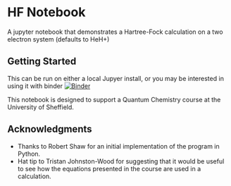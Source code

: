# HF Notebook

A jupyter notebook that demonstrates a Hartree-Fock calculation on a two electron system (defaults to HeH+)

## Getting Started

This can be run on either a local Jupyer install, or you may be interested in using it with binder
[![Binder](https://mybinder.org/badge.svg)](https://mybinder.org/v2/gh/Sheffield-Theoretical-Chemistry/hf-notebook/master?filepath=hf-heh.ipynb)

This notebook is designed to support a Quantum Chemistry course at the University of Sheffield.

## Acknowledgments

* Thanks to Robert Shaw for an initial implementation of the program in Python.
* Hat tip to Tristan Johnston-Wood for suggesting that it would be useful to see how the equations presented in the course are used in a calculation.

